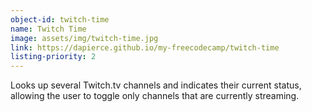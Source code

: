 ```yaml
---
object-id: twitch-time
name: Twitch Time
image: assets/img/twitch-time.jpg
link: https://dapierce.github.io/my-freecodecamp/twitch-time
listing-priority: 2
---
```


Looks up several Twitch.tv channels and indicates their current status, allowing the user to toggle only channels that are currently streaming.

